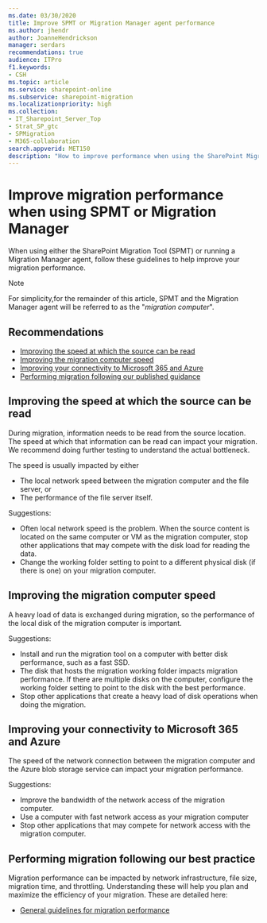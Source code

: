 ```yaml
---
ms.date: 03/30/2020
title: Improve SPMT or Migration Manager agent performance
ms.author: jhendr
author: JoanneHendrickson
manager: serdars
recommendations: true
audience: ITPro
f1.keywords:
- CSH
ms.topic: article
ms.service: sharepoint-online
ms.subservice: sharepoint-migration
ms.localizationpriority: high
ms.collection:
- IT_Sharepoint_Server_Top
- Strat_SP_gtc
- SPMigration
- M365-collaboration
search.appverid: MET150
description: "How to improve performance when using the SharePoint Migration Tool or the Migration Manager agent."
---
```


# Improve migration performance when using SPMT or Migration Manager

When using either the SharePoint Migration Tool (SPMT) or running a Migration Manager agent, follow these guidelines to help improve your migration performance.

> [!NOTE]
> For simplicity,for the remainder of this article, SPMT and the Migration Manager agent will be referred to as the "*migration computer*".

## Recommendations

- [Improving the speed at which the source can be read](#improving-the-speed-at-which-the-source-can-be-read)
- [Improving the migration computer speed](#improving-the-migration-computer-speed)
- [Improving your connectivity to Microsoft 365 and Azure](#improving-your-connectivity-to-microsoft-365-and-azure)
- [Performing migration following our published guidance](sharepoint-online-and-onedrive-migration-speed.md)

## Improving the speed at which the source can be read

During migration, information needs to be read from the source location. The speed at which that information can be read can impact your migration.  We recommend doing further testing to understand the actual bottleneck.

The speed is usually impacted by either

- The local network speed between the migration computer and the file server, or
- The performance of the file server itself.

Suggestions:

- Often local network speed is the problem. When the source content is located on the same computer or VM as the migration computer, stop other applications that may compete with the disk load for reading the data.
- Change the working folder setting to point to a different physical disk (if there is one) on your migration computer.

## Improving the migration computer speed

A heavy load of data is exchanged during migration, so the performance of the local disk of the migration computer is important.

Suggestions:

- Install and run the migration tool on a computer with better disk performance, such as a fast SSD.
- The disk that hosts the migration working folder impacts migration performance. If there are multiple disks on the computer, configure the working folder setting to point to the disk with the best performance.
- Stop other applications that create a heavy load of disk operations when doing the migration.

## Improving your connectivity to Microsoft 365 and Azure

The speed of the network connection between the migration computer and the Azure blob storage service can impact your migration performance.

Suggestions:

- Improve the bandwidth of the network access of the migration computer.
- Use a computer with fast network access as your migration computer
- Stop other applications that may compete for network access with the migration computer.

## Performing migration following our best practice

Migration performance can be impacted by network infrastructure, file size, migration time, and throttling. Understanding these will help you plan and maximize the efficiency of your migration. These are detailed here:

- [General guidelines for migration performance](sharepoint-online-and-onedrive-migration-speed.md)

